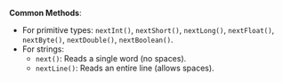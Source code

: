 **Common Methods**:
- For primitive types: `nextInt()`, `nextShort()`, `nextLong()`, `nextFloat()`, `nextByte()`, `nextDouble()`, `nextBoolean()`.
- For strings:
  - `next()`: Reads a single word (no spaces).
  - `nextLine()`: Reads an entire line (allows spaces).

